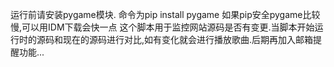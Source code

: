 运行前请安装pygame模块.
命令为pip install pygame
如果pip安全pygame比较慢,可以用IDM下载会快一点
这个脚本用于监控网站源码是否有变更.当脚本开始运行时的源码和现在的源码进行对比,如有变化就会进行播放歌曲.后期再加入邮箱提醒功能...

